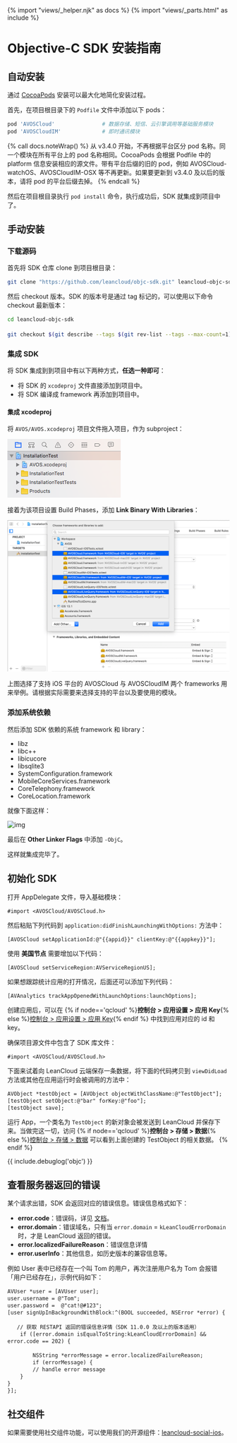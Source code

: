 {% import "views/_helper.njk" as docs %}
{% import "views/_parts.html" as include %}
# Objective-C SDK 安装指南

## 自动安装

通过 [CocoaPods](http://www.cocoapods.org) 安装可以最大化地简化安装过程。

首先，在项目根目录下的 `Podfile` 文件中添加以下 pods：

```ruby
pod 'AVOSCloud'               # 数据存储、短信、云引擎调用等基础服务模块
pod 'AVOSCloudIM'             # 即时通讯模块
```

{% call docs.noteWrap() %}
从 v3.4.0 开始，不再根据平台区分 pod 名称。同一个模块在所有平台上的 pod 名称相同。CocoaPods 会根据 Podfile 中的 platform 信息安装相应的源文件。带有平台后缀的旧的 pod，例如 AVOSCloud-watchOS、AVOSCloudIM-OSX 等不再更新。如果要更新到 v3.4.0 及以后的版本，请将 pod 的平台后缀去掉。
{% endcall %}

然后在项目根目录执行 `pod install` 命令，执行成功后，SDK 就集成到项目中了。


## 手动安装

### 下载源码

首先将 SDK 仓库 clone 到项目根目录：

```sh
git clone "https://github.com/leancloud/objc-sdk.git" leancloud-objc-sdk
```

然后 checkout 版本。SDK 的版本号是通过 tag 标记的，可以使用以下命令 checkout 最新版本：

```sh
cd leancloud-objc-sdk

git checkout $(git describe --tags $(git rev-list --tags --max-count=1))
```

### 集成 SDK

将 SDK 集成到到项目中有以下两种方式，**任选一种即可**：

- 将 SDK 的 `xcodeproj` 文件直接添加到项目中。
- 将 SDK 编译成 framework 再添加到项目中。


#### 集成 xcodeproj

将 `AVOS/AVOS.xcodeproj` 项目文件拖入项目，作为 subproject：

![img](images/quick_start/ios/subproject.png)

接着为该项目设置 Build Phases，添加 **Link Binary With Libraries**：

![img](images/quick_start/ios/link-binary.png)

上图选择了支持 iOS 平台的 AVOSCloud 与 AVOSCloudIM 两个 frameworks 用来举例。请根据实际需要来选择支持的平台以及要使用的模块。

### 添加系统依赖

然后添加 SDK 依赖的系统 framework 和 library：

  * libz
  * libc++
  * libicucore
  * libsqlite3
  * SystemConfiguration.framework
  * MobileCoreServices.framework
  * CoreTelephony.framework
  * CoreLocation.framework

就像下面这样：

![img](images/quick_start/ios/system-dependency.png)

最后在 **Other Linker Flags** 中添加 `-ObjC`。

这样就集成完毕了。


## 初始化 SDK

打开 AppDelegate 文件，导入基础模块：

```objc
#import <AVOSCloud/AVOSCloud.h>
```

然后粘贴下列代码到 `application:didFinishLaunchingWithOptions:` 方法中：

```objc
[AVOSCloud setApplicationId:@"{{appid}}" clientKey:@"{{appkey}}"];
```

使用 **美国节点** 需要增加以下代码：

```objc
[AVOSCloud setServiceRegion:AVServiceRegionUS];
```

如果想跟踪统计应用的打开情况，后面还可以添加下列代码：

```objc
[AVAnalytics trackAppOpenedWithLaunchOptions:launchOptions];
```

创建应用后，可以在 {% if node=='qcloud' %}**控制台 > 应用设置 > 应用 Key**{% else %}[控制台 > 应用设置 > 应用 Key](/app.html?appid={{appid}}#/key){% endif %} 中找到应用对应的 id 和 key。

确保项目源文件中包含了 SDK 库文件：

```objc
#import <AVOSCloud/AVOSCloud.h>
```

下面来试着向 LeanCloud 云端保存一条数据，将下面的代码拷贝到 `viewDidLoad` 方法或其他在应用运行时会被调用的方法中：

```
AVObject *testObject = [AVObject objectWithClassName:@"TestObject"];
[testObject setObject:@"bar" forKey:@"foo"];
[testObject save];
```

运行 App，一个类名为 `TestObject` 的新对象会被发送到 LeanCloud 并保存下来。当做完这一切，访问 {% if node=='qcloud' %}**控制台 > 存储 > 数据**{% else %}[控制台 > 存储 > 数据](/data.html?appid={{appid}}#/TestObject) 可以看到上面创建的 TestObject 的相关数据。
{% endif %}

{{ include.debuglog('objc') }}

## 查看服务器返回的错误

某个请求出错，SDK 会返回对应的错误信息。错误信息格式如下：
 
- **error.code**：错误码，详见 [文档](error_code.html)。
- **error.domain**：错误域名，只有当 `error.domain` = `kLeanCloudErrorDomain` 时，才是 LeanCloud 返回的错误。
- **error.localizedFailureReason**：错误信息详情
- **error.userInfo**：其他信息，如历史版本的兼容信息等。

例如 User 表中已经存在一个叫 Tom 的用户，再次注册用户名为 Tom 会报错「用户已经存在」，示例代码如下：

```objc
AVUser *user = [AVUser user];
user.username = @"Tom";
user.password =  @"cat!@#123";
[user signUpInBackgroundWithBlock:^(BOOL succeeded, NSError *error) {

   // 获取 RESTAPI 返回的错误信息详情（SDK 11.0.0 及以上的版本适用）
    if ([error.domain isEqualToString:kLeanCloudErrorDomain] && error.code == 202) {
    
    	NSString *errorMessage = error.localizedFailureReason;
    	if (errorMessage) {
        // handle error message
    }
}
}];
```

## 社交组件

如果需要使用社交组件功能，可以使用我们的开源组件：[leancloud-social-ios](https://github.com/leancloud/leancloud-social-ios)。
